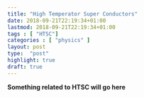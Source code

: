 ```yaml
---
title: "High Temperator Super Conductors"
date: 2018-09-21T22:19:34+01:00
lastmod: 2018-09-21T22:19:34+01:00
tags : [ "HTSC"]
categories : [ "physics" ]
layout: post
type:  "post"
highlight: true
draft: true
---
```


**Something related to HTSC will go here**
